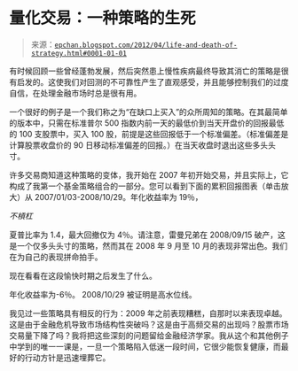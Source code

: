 <!--yml

类别：未分类

日期：2024 年 05 月 12 日 19:01:50

-->

# 量化交易：一种策略的生死

> 来源：[`epchan.blogspot.com/2012/04/life-and-death-of-strategy.html#0001-01-01`](http://epchan.blogspot.com/2012/04/life-and-death-of-strategy.html#0001-01-01)

有时候回顾一些曾经蓬勃发展，然后突然患上慢性疾病最终导致其消亡的策略是很有启发的。这使我们对回测的不可靠性产生了直观感受，并且能够控制我们的过度自信，在处理金融市场时总是很有用。

一个很好的例子是一个我们称之为“在缺口上买入”的众所周知的策略。在其最简单的版本中，只需在标准普尔 500 指数内前一天的最低价到当天开盘价的回报最低的 100 支股票中，买入 100 股，前提是这些回报低于一个标准偏差。（标准偏差是计算股票收盘价的 90 日移动标准偏差的回报。）在当天收盘时退出这些多头头寸。

许多交易商知道这种策略的变体，我开始在 2007 年初开始交易，并且实际上，它构成了我第一个基金策略组合的一部分。您可以看到下面的累积回报图表（单击放大）从 2007/01/03-2008/10/29。年化收益率为 19％，

*不槓杠*

夏普比率为 1.4，最大回撤仅为 4％。请注意，雷曼兄弟在 2008/09/15 破产，这是一个仅多头头寸的策略，然而其在 2008 年 9 月至 10 月的表现非常出色。我们在为自己的表现拼命拍手。

现在看看在这段愉快时期之后发生了什么。

年化收益率为-6％。 2008/10/29 被证明是高水位线。

我见过一些策略具有相反的行为：2009 年之前表现糟糕，自那时以来表现卓越。这是由于金融危机导致市场结构性突破吗？这是由于高频交易的出现吗？股票市场交易量下降了吗？我将把这些深刻的问题留给金融经济学家。我从这个和其他例子中学到的唯一一课是，一旦一个策略陷入低迷一段时间，它很少能恢复健康，而最好的行动方针是迅速埋葬它。
